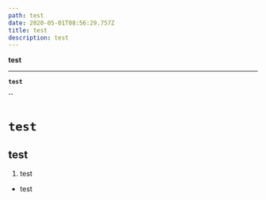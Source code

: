 ```yaml
---
path: test
date: 2020-05-01T08:56:29.757Z
title: test
description: test
---
```

**test**

****

**`test`**

**``**

# **`test`**



## test



1. test



* test
